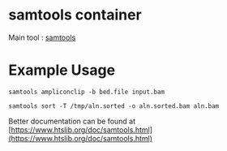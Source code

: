 # samtools container

Main tool : [samtools](https://www.htslib.org/)


# Example Usage

```
samtools ampliconclip -b bed.file input.bam
```
```
samtools sort -T /tmp/aln.sorted -o aln.sorted.bam aln.bam
```

Better documentation can be found at [https://www.htslib.org/doc/samtools.html](https://www.htslib.org/doc/samtools.html)
